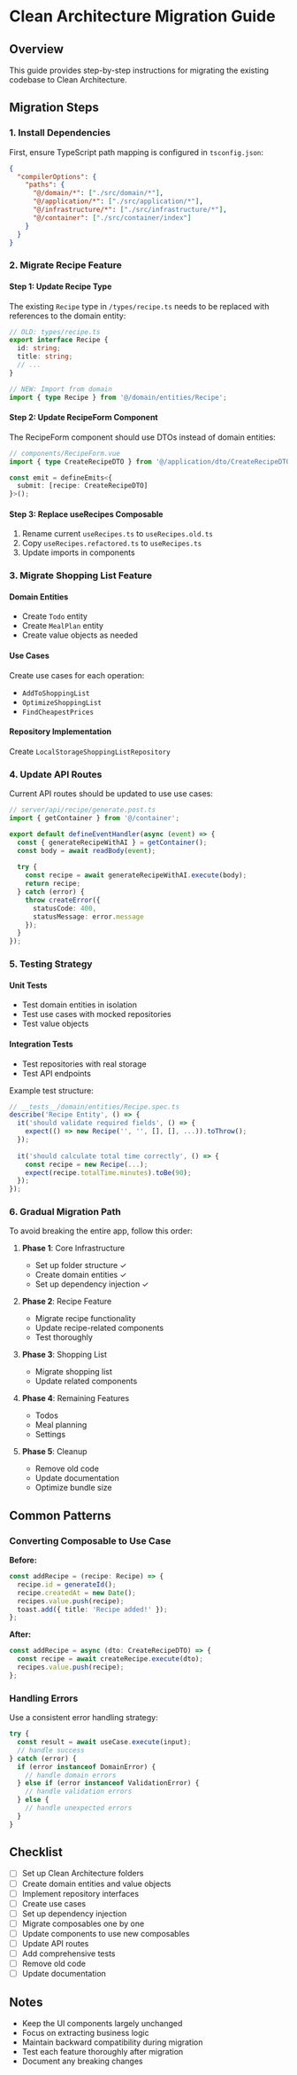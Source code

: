 # Clean Architecture Migration Guide

## Overview
This guide provides step-by-step instructions for migrating the existing codebase to Clean Architecture.

## Migration Steps

### 1. Install Dependencies
First, ensure TypeScript path mapping is configured in `tsconfig.json`:

```json
{
  "compilerOptions": {
    "paths": {
      "@/domain/*": ["./src/domain/*"],
      "@/application/*": ["./src/application/*"],
      "@/infrastructure/*": ["./src/infrastructure/*"],
      "@/container": ["./src/container/index"]
    }
  }
}
```

### 2. Migrate Recipe Feature

#### Step 1: Update Recipe Type
The existing `Recipe` type in `/types/recipe.ts` needs to be replaced with references to the domain entity:

```typescript
// OLD: types/recipe.ts
export interface Recipe {
  id: string;
  title: string;
  // ...
}

// NEW: Import from domain
import { type Recipe } from '@/domain/entities/Recipe';
```

#### Step 2: Update RecipeForm Component
The RecipeForm component should use DTOs instead of domain entities:

```typescript
// components/RecipeForm.vue
import { type CreateRecipeDTO } from '@/application/dto/CreateRecipeDTO';

const emit = defineEmits<{
  submit: [recipe: CreateRecipeDTO]
}>();
```

#### Step 3: Replace useRecipes Composable
1. Rename current `useRecipes.ts` to `useRecipes.old.ts`
2. Copy `useRecipes.refactored.ts` to `useRecipes.ts`
3. Update imports in components

### 3. Migrate Shopping List Feature

#### Domain Entities
- Create `Todo` entity
- Create `MealPlan` entity
- Create value objects as needed

#### Use Cases
Create use cases for each operation:
- `AddToShoppingList`
- `OptimizeShoppingList`
- `FindCheapestPrices`

#### Repository Implementation
Create `LocalStorageShoppingListRepository`

### 4. Update API Routes

Current API routes should be updated to use use cases:

```typescript
// server/api/recipe/generate.post.ts
import { getContainer } from '@/container';

export default defineEventHandler(async (event) => {
  const { generateRecipeWithAI } = getContainer();
  const body = await readBody(event);
  
  try {
    const recipe = await generateRecipeWithAI.execute(body);
    return recipe;
  } catch (error) {
    throw createError({
      statusCode: 400,
      statusMessage: error.message
    });
  }
});
```

### 5. Testing Strategy

#### Unit Tests
- Test domain entities in isolation
- Test use cases with mocked repositories
- Test value objects

#### Integration Tests
- Test repositories with real storage
- Test API endpoints

Example test structure:
```typescript
// __tests__/domain/entities/Recipe.spec.ts
describe('Recipe Entity', () => {
  it('should validate required fields', () => {
    expect(() => new Recipe('', '', [], [], ...)).toThrow();
  });
  
  it('should calculate total time correctly', () => {
    const recipe = new Recipe(...);
    expect(recipe.totalTime.minutes).toBe(90);
  });
});
```

### 6. Gradual Migration Path

To avoid breaking the entire app, follow this order:

1. **Phase 1**: Core Infrastructure
   - Set up folder structure ✓
   - Create domain entities ✓
   - Set up dependency injection ✓

2. **Phase 2**: Recipe Feature
   - Migrate recipe functionality
   - Update recipe-related components
   - Test thoroughly

3. **Phase 3**: Shopping List
   - Migrate shopping list
   - Update related components

4. **Phase 4**: Remaining Features
   - Todos
   - Meal planning
   - Settings

5. **Phase 5**: Cleanup
   - Remove old code
   - Update documentation
   - Optimize bundle size

## Common Patterns

### Converting Composable to Use Case

**Before:**
```typescript
const addRecipe = (recipe: Recipe) => {
  recipe.id = generateId();
  recipe.createdAt = new Date();
  recipes.value.push(recipe);
  toast.add({ title: 'Recipe added!' });
};
```

**After:**
```typescript
const addRecipe = async (dto: CreateRecipeDTO) => {
  const recipe = await createRecipe.execute(dto);
  recipes.value.push(recipe);
};
```

### Handling Errors

Use a consistent error handling strategy:

```typescript
try {
  const result = await useCase.execute(input);
  // handle success
} catch (error) {
  if (error instanceof DomainError) {
    // handle domain errors
  } else if (error instanceof ValidationError) {
    // handle validation errors
  } else {
    // handle unexpected errors
  }
}
```

## Checklist

- [ ] Set up Clean Architecture folders
- [ ] Create domain entities and value objects
- [ ] Implement repository interfaces
- [ ] Create use cases
- [ ] Set up dependency injection
- [ ] Migrate composables one by one
- [ ] Update components to use new composables
- [ ] Update API routes
- [ ] Add comprehensive tests
- [ ] Remove old code
- [ ] Update documentation

## Notes

- Keep the UI components largely unchanged
- Focus on extracting business logic
- Maintain backward compatibility during migration
- Test each feature thoroughly after migration
- Document any breaking changes